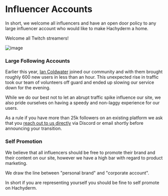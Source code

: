 # Influencer Accounts

In short, we welcome all influencers and have an open door policy to any large influencer account who would like to make Hachyderm a home.

Welcome all Twitch streamers!

![image](https://user-images.githubusercontent.com/13757818/201457167-009a4829-33a3-4d57-96c5-341d201d6ac9.png)

### Large Following Accounts

Earlier this year, [Ian Coldwater](https://hachyderm.io/web/@ian) joined our community and with them brought roughly 600 new users in less than an hour.
This unexpected rise in traffic took our team of volunteers off guard and ended up slowing our service down for the evening.

While we do our best not to let an abrupt traffic spike influence our site, we also pride ourselves on having a speedy and non-laggy experience for our users.

As a rule if you have more than 25k followers on an existing platform we ask that you [reach out to us directly](https://hachyderm.io/about/more) via Discord or email shortly before announcing your transition.

### Self Promotion

We believe that all influencers should be free to promote their brand and their content on our site, however we have a high bar with regard to product marketing.

We draw the line between "personal brand" and "corporate account".

In short if you are representing yourself you should be fine to self promote on Hachyderm.
